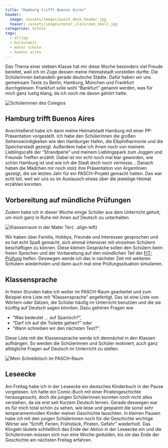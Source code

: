 ```yaml
---
title: "Hamburg trifft Buenos Aires"
header:
  image: /assets/images/pasch_desk_header.jpg
  teaser: /assets/images/mater_classroom_small.jpg
categories: Schule
tags:
  - alltag
  - kulturweit
  - mater schule
  - buenos aires
---
```


Das Thema einer siebten Klasse hat mir diese Woche besonders viel Freude bereitet, weil ich im Zuge dessen meine Heimatstadt vorstellen durfte: Die Schülerinnen behandeln gerade deutsche Städte. Dafür haben wir uns gemeinsam Texte zu Berlin, Hamburg, München und Frankfurt durchgelesen. Frankfurt solle wohl “Bankfurt” genannt werden, was für mich ganz lustig klang, da ich noch nie davon gehört hatte.

![Schülerinnen des Colegios]({{"/assets/images/mater_students_large.jpg"}})

## Hamburg trifft Buenos Aires

Anschließend habe ich dann meine Heimatstadt Hamburg mit einer PP-Präsentation vorgestellt. Ich habe den Schülerinnen die großen Sehenswürdigkeiten wie den Hamburger Hafen, die Elbphilharmonie und die Speicherstadt gezeigt. Außerdem habe ich ihnen noch von meinem Lieblingscafé der “Strandperle” und meinem Lieblingspark zum Joggen und Freunde Treffen erzählt. Dabei ist mir echt noch mal klar geworden, wie schön Hamburg ist und wie ich die Stadt doch noch vermisse… Danach haben die Mädchen mir noch stolz ihre Präsentation von Argentinien gezeigt, die sie letztes Jahr für ein PASCH-Projekt gemacht hatten. Das war echt toll, weil wir uns so im Austausch etwas über die jeweilige Heimat erzählen konnten.

## Vorbereitung auf mündliche Prüfungen

Zudem habe ich in dieser Woche einige Schüler aus dem Unterricht geholt, um mich ganz in Ruhe mit ihnen auf Deutsch zu unterhalten.

![Klassenraum in der Mater Ter]({{"/assets/images/mater_classroom_small.jpg"}}){: .align-left}

 Wir haben über Familie, Hobbys, Freunde und Interessen gesprochen und es hat echt Spaß gemacht, sich einmal intensiver mit einzelnen Schülern beschäftigen zu können. Diese kleinen Gespräche sollen den Schülern beim freien Sprechen und der Vorbereitung auf den mündlichen Teil der [FIT-Prüfung](https://www.goethe.de/de/spr/kup/prf/prf/gzfit1.html) helfen. Deswegen werde ich das in nächster Zeit mit weiteren Schülern wiederholen und dann auch mal eine Prüfungssituation simulieren.

## Klassensprache

In freien Stunden habe ich weiter im PASCH-Raum gearbeitet und zum Beispiel eine Liste mit “Klassensprache” angefertigt. Das ist eine Liste von Wörtern oder Sätzen, die Schüler häufig im Unterricht benutzen und die sie künftig auf Deutsch sagen könnten. Dazu gehören Fragen wie

* “Was bedeutet ... auf Spanisch?”,
* “Darf ich auf die Toilette gehen?” oder
* “Wann schreiben wir den nächsten Test?”.

Diese Liste mit der Klassensprache werde ich demnächst in den Klassen aufhängen. So werden die Schülerinnen und Schüler motiviert, auch ganz alltägliche Fragen auf Deutsch im Unterricht zu stellen.

![Mein Schreibtisch im PASCH-Raum]({{"/assets/images/pasch_desk_large.jpg"}})

## Leseecke

Am Freitag habe ich in der Leseecke ein deutsches Kinderbuch in der Pause vorgelesen. Ich hatte ein Comic-Buch mit einer Piratengeschichte herausgesucht, doch die jungen Schülerinnen konnten noch nicht alles verstehen, da sie erst seit Kurzem Deutsch lernen. Gerade deswegen war es für mich total schön zu sehen, wie leise und gespannt die sonst sehr temperamentvollen Kinder meiner Geschichte lauschten. In kleinen Pausen habe ich mit den jungen Schülerinnen noch für die Geschichte wichtige Wörter wie “Schiff, Ferien, Frühstück, Piraten, Gefahr” wiederholt. Das Klingeln läutete schließlich das Ende der Aktion in der Leseecke ein und die Schülerinnen müssen sich nun eine Woche gedulden, bis sie das Ende der Geschichte am nächsten Freitag erfahren.
